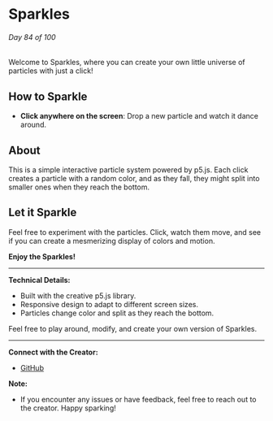 # Sparkles

###### Day 84 of 100

Welcome to Sparkles, where you can create your own little universe of particles with just a click!

## How to Sparkle

- **Click anywhere on the screen**: Drop a new particle and watch it dance around.

## About

This is a simple interactive particle system powered by p5.js. Each click creates a particle with a random color, and as they fall, they might split into smaller ones when they reach the bottom.

## Let it Sparkle

Feel free to experiment with the particles. Click, watch them move, and see if you can create a mesmerizing display of colors and motion.

**Enjoy the Sparkles!**

---

**Technical Details:**

- Built with the creative p5.js library.
- Responsive design to adapt to different screen sizes.
- Particles change color and split as they reach the bottom.

Feel free to play around, modify, and create your own version of Sparkles.

---

**Connect with the Creator:**

- [GitHub](https://github.com/Ashworth836)

**Note:**

- If you encounter any issues or have feedback, feel free to reach out to the creator. Happy sparking!
  